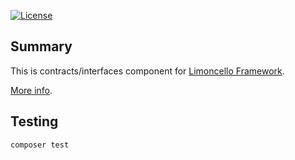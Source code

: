 [![License](https://img.shields.io/packagist/l/limoncello-php/contracts.svg)](https://packagist.org/packages/limoncello-php/contracts)

## Summary

This is contracts/interfaces component for [Limoncello Framework](https://github.com/limoncello-php/framework).

[More info](https://github.com/limoncello-php/framework).

## Testing

```bash
composer test
```
